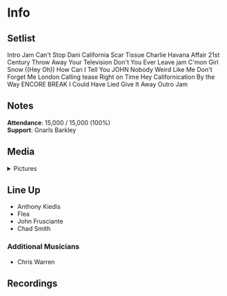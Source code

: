 # Info

## Setlist

Intro Jam
Can't Stop
Dani California
Scar Tissue
Charlie
Havana Affair
21st Century
Throw Away Your Television
Don't You Ever Leave jam
C'mon Girl
Snow ((Hey Oh))
How Can I Tell You JOHN
Nobody Weird Like Me
Don't Forget Me
London Calling tease
Right on Time
Hey
Californication
By the Way
ENCORE BREAK
I Could Have Lied
Give It Away
Outro Jam

## Notes

**Attendance**: 15,000 / 15,000 (100%)
<br>
**Support**: Gnarls Barkley

## Media 

<details>
  <summary>Pictures</summary>
  <!--<img alt="Setlist" title="Setlist" src="_.jpg" height="200" />
  <img alt="Clipping" title="Clipping" src="_.jpg" height="200" />
  <img alt="Flyer" title="Flyer" src="_.jpg" height="200" />-->
</details>

## Line Up

* Anthony Kiedis
* Flea
* John Frusciante
* Chad Smith

### Additional Musicians

* Chris Warren

## Recordings


